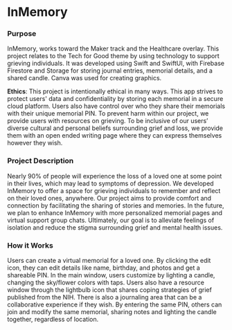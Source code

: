 # InMemory

### Purpose
InMemory, works toward the Maker track and the Healthcare overlay. This project relates to the Tech for Good theme by using technology to support grieving individuals. It was developed using Swift and SwiftUI, with Firebase Firestore and Storage for storing journal entries, memorial details, and a shared candle. Canva was used for creating graphics.

**Ethics**:
This project is intentionally ethical in many ways. This app strives to protect users' data and confidentiality by storing each memorial in a secure cloud platform. Users also have control over who they share their memorials with their unique memorial PIN. To prevent harm within our project, we provide users with resources on grieving. To be inclusive of our users’ diverse cultural and personal beliefs surrounding grief and loss, we provide them with an open ended writing page where they can express themselves however they wish.

### Project Description
Nearly 90% of people will experience the loss of a loved one at some point in their lives, which may lead to symptoms of depression. We developed InMemory to offer a space for grieving individuals to remember and reflect on their loved ones, anywhere. Our project aims to provide comfort and connection by facilitating the sharing of stories and memories. In the future, we plan to enhance InMemory with more personalized memorial pages and virtual support group chats. Ultimately, our goal is to alleviate feelings of isolation and reduce the stigma surrounding grief and mental health issues.

### How it Works
Users can create a virtual memorial for a loved one.  By clicking the edit icon, they can edit details like name, birthday, and photos and get a shareable PIN. In the main window, users customize by lighting a candle, changing the sky/flower colors with taps. Users also have a resource window through the lightbulb icon that shares coping strategies of grief published from the NIH. There is also a journaling area that can be a collaborative experience if they wish. By entering the same PIN, others can join and modify the same memorial, sharing notes and lighting the candle together, regardless of location.



